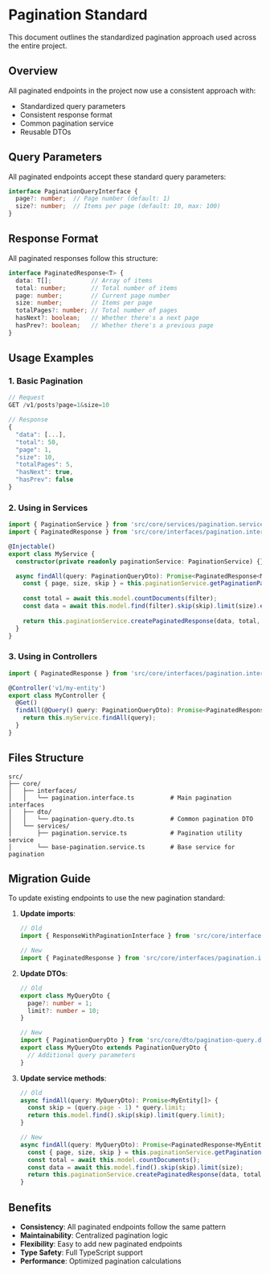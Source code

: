 # Pagination Standard

This document outlines the standardized pagination approach used across the entire project.

## Overview

All paginated endpoints in the project now use a consistent approach with:
- Standardized query parameters
- Consistent response format
- Common pagination service
- Reusable DTOs

## Query Parameters

All paginated endpoints accept these standard query parameters:

```typescript
interface PaginationQueryInterface {
  page?: number;  // Page number (default: 1)
  size?: number;  // Items per page (default: 10, max: 100)
}
```

## Response Format

All paginated responses follow this structure:

```typescript
interface PaginatedResponse<T> {
  data: T[];           // Array of items
  total: number;       // Total number of items
  page: number;        // Current page number
  size: number;        // Items per page
  totalPages?: number; // Total number of pages
  hasNext?: boolean;   // Whether there's a next page
  hasPrev?: boolean;   // Whether there's a previous page
}
```

## Usage Examples

### 1. Basic Pagination
```typescript
// Request
GET /v1/posts?page=1&size=10

// Response
{
  "data": [...],
  "total": 50,
  "page": 1,
  "size": 10,
  "totalPages": 5,
  "hasNext": true,
  "hasPrev": false
}
```

### 2. Using in Services
```typescript
import { PaginationService } from 'src/core/services/pagination.service';
import { PaginatedResponse } from 'src/core/interfaces/pagination.interface';

@Injectable()
export class MyService {
  constructor(private readonly paginationService: PaginationService) {}

  async findAll(query: PaginationQueryDto): Promise<PaginatedResponse<MyEntity>> {
    const { page, size, skip } = this.paginationService.getPaginationParams(query);
    
    const total = await this.model.countDocuments(filter);
    const data = await this.model.find(filter).skip(skip).limit(size).exec();
    
    return this.paginationService.createPaginatedResponse(data, total, page, size);
  }
}
```

### 3. Using in Controllers
```typescript
import { PaginatedResponse } from 'src/core/interfaces/pagination.interface';

@Controller('v1/my-entity')
export class MyController {
  @Get()
  findAll(@Query() query: PaginationQueryDto): Promise<PaginatedResponse<MyEntity>> {
    return this.myService.findAll(query);
  }
}
```

## Files Structure

```
src/
├── core/
│   ├── interfaces/
│   │   └── pagination.interface.ts          # Main pagination interfaces
│   ├── dto/
│   │   └── pagination-query.dto.ts          # Common pagination DTO
│   └── services/
│       ├── pagination.service.ts            # Pagination utility service
│       └── base-pagination.service.ts       # Base service for pagination
```

## Migration Guide

To update existing endpoints to use the new pagination standard:

1. **Update imports**:
   ```typescript
   // Old
   import { ResponseWithPaginationInterface } from 'src/core/interfaces/response-with-pagination.interface';
   
   // New
   import { PaginatedResponse } from 'src/core/interfaces/pagination.interface';
   ```

2. **Update DTOs**:
   ```typescript
   // Old
   export class MyQueryDto {
     page?: number = 1;
     limit?: number = 10;
   }
   
   // New
   import { PaginationQueryDto } from 'src/core/dto/pagination-query.dto';
   export class MyQueryDto extends PaginationQueryDto {
     // Additional query parameters
   }
   ```

3. **Update service methods**:
   ```typescript
   // Old
   async findAll(query: MyQueryDto): Promise<MyEntity[]> {
     const skip = (query.page - 1) * query.limit;
     return this.model.find().skip(skip).limit(query.limit);
   }
   
   // New
   async findAll(query: MyQueryDto): Promise<PaginatedResponse<MyEntity>> {
     const { page, size, skip } = this.paginationService.getPaginationParams(query);
     const total = await this.model.countDocuments();
     const data = await this.model.find().skip(skip).limit(size);
     return this.paginationService.createPaginatedResponse(data, total, page, size);
   }
   ```

## Benefits

- **Consistency**: All paginated endpoints follow the same pattern
- **Maintainability**: Centralized pagination logic
- **Flexibility**: Easy to add new paginated endpoints
- **Type Safety**: Full TypeScript support
- **Performance**: Optimized pagination calculations 
